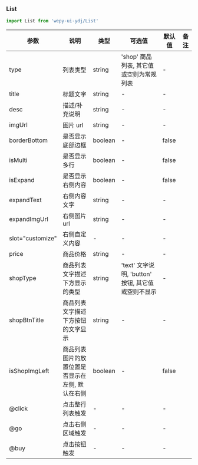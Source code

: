 ### List

```js
import List from 'wepy-ui-ydj/List'
```

| 参数               | 说明                        | 类型      | 可选值                                 | 默认值   | 备注  |
|------------------|---------------------------|---------|-------------------------------------|-------|-----|
| type             | 列表类型                      | string  | 'shop' 商品列表, 其它值或空则为常规列表            | -     |     |
| title            | 标题文字                      | string  | -                                   | -     |     |
| desc             | 描述/补充说明                   | string  | -                                   | -     |     |
| imgUrl           | 图片 url                    | string  | -                                   | -     |     |
| borderBottom     | 是否显示底部边框                  | boolean | -                                   | false |     |
| isMulti          | 是否显示多行                    | boolean | -                                   | false |     |
| isExpand         | 是否显示右侧内容                  | boolean | -                                   | false |     |
| expandText       | 右侧内容文字                    | string  | -                                   | -     |     |
| expandImgUrl     | 右侧图片 url                  | string  | -                                   | -     |     |
| slot="customize" | 右侧自定义内容                   | -       | -                                   | -     |     |
| price            | 商品价格                      | string  | -                                   | -     |     |
| shopType         | 商品列表文字描述下方显示的类型           | string  | 'text' 文字说明, 'button' 按钮, 其它值或空则不显示 | -     |     |
| shopBtnTitle     | 商品列表文字描述下方按钮的文字显示         | string  | -                                   | -     |     |
| isShopImgLeft    | 商品列表图片的放置位置是否显示在左侧, 默认在右侧 | boolean | -                                   | false |     |
| @click           | 点击整行列表触发                  | -       | -                                   | -     |     |
| @go              | 点击右侧区域触发                  | -       | -                                   | -     |     |
| @buy             | 点击按钮触发                    | -       | -                                   | -     |     |
